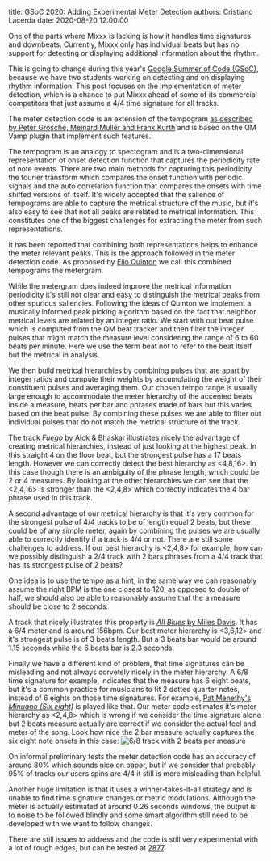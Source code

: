 title: GSoC 2020: Adding Experimental Meter Detection
authors: Cristiano Lacerda
date: 2020-08-20 12:00:00

One of the parts where Mixxx is lacking is how it handles time signatures and downbeats.
Currently, Mixxx only has individual beats but has no support for detecting or displaying additional information about the rhythm.

This is going to change during this year's [Google Summer of Code (GSoC)](https://summerofcode.withgoogle.com/), because we have two students working on detecting and on displaying rhythm information.
This post focuses on the implementation of meter detection, which is a chance to put Mixxx ahead of some of its commercial competitors that just assume a 4/4 time signature for all tracks.

The meter detection code is an extension of the tempogram [as described by Peter Grosche, Meinard Muller and Frank Kurth](http://resources.mpi-inf.mpg.de/MIR/tempogramtoolbox/2010_GroscheMuellerKurth_TempogramCyclic_ICASSP.pdf) and is based on the QM Vamp plugin that implement such features.

The tempogram is an analogy to spectogram and is a two-dimensional representation of onset detection function that captures the periodicity rate of note events. There are two main methods for capturing this periodicity the fourier transform which compares the onset function with periodic signals and the auto correlation function that compares the onsets with time shifted versions of itself. It's widely accepted that the salience of tempograms are able to capture the metrical structure of the music, but it's also easy to see that not all peaks are related to metrical information. This constitutes one of the biggest challenges for extracting the meter from such representations.

It has been reported that combining both representations helps to enhance the meter relevant peaks. This is the approach followed in the meter detection code. As proposed by [Elio Quinton](https://qmro.qmul.ac.uk/xmlui/bitstream/handle/123456789/25936/QUINTON_Elio_Final_PhD_030817.pdf?isAllowed=y&sequence=1) we call this combined tempograms the metergram.

While the metergram does indeed improve the metrical information periodicity it's still not clear and easy to distinguish the metrical peaks from other spurious saliencies. Following the ideas of Quinton we implement a musically informed peak picking algorithm based on the fact that neighbor metrical levels are related by an integer ratio. We start with out beat pulse which is computed from the QM beat tracker and then filter the integer pulses that might match the measure level considering the range of 6 to 60 beats per minute. Here we use the term beat not to refer to the beat itself but the metrical in analysis.

We then build metrical hierarchies by combining pulses that are apart by integer ratios and compute their weights by accumulating the weight of their constituent pulses and averaging them. Our chosen tempo range is usually large enough to accommodate the meter hierarchy of the accented beats inside a measure, beats per bar and phrases made of bars but this varies based on the beat pulse. By combining these pulses we are able to filter out individual pulses that do not match the metrical structure of the track.

The track [*Fuego* by Alok & Bhaskar](https://m.youtube.com/watch?v=VQ2EyU75p2o) illustrates nicely the advantage of creating metrical hierarchies, instead of just looking at the highest peak. In this straight 4 on the floor beat, but the strongest pulse has a 17 beats length. However we can correctly detect the best hierarchy as <4,8,16>. In this case though there is an ambiguity of the phrase length, which could be 2 or 4 measures. By looking at the other hierarchies we can see that the <2,4,16> is stronger than the <2,4,8> which correctly indicates the 4 bar phrase used in this track.

A second advantage of our metrical hierarchy is that it's very common for the strongest pulse of 4/4 tracks to be of length equal 2 beats, but these could be of any simple meter, again by combining the pulses we are usually able to correctly identify if a track is 4/4 or not. There are still some challenges to address. If our best hierarchy is <2,4,8> for example, how can we possibly distinguish a 2/4 track with 2 bars phrases from a 4/4 track that has its strongest pulse of 2 beats?

One idea is to use the tempo as a hint, in the same way we can reasonably assume the right BPM is the one closest to 120, as opposed to double of half, we should also be able to reasonably assume that the a measure should be close to 2 seconds.

A track that nicely illustrates this property is [*All Blues* by Miles Davis](https://youtu.be/-488UORrfJ0). It has a 6/4 meter and is around 156bpm. Our best meter hierarchy is <3,6,12> and it's strongest pulse is of 3 beats length. But a 3 beats bar would be around 1.15 seconds while the 6 beats bar is 2.3 seconds.

Finally we have a different kind of problem, that time signatures can be misleading and not always corvetely nicely in the meter hierarchy.  A 6/8 time signature for example, indicates that the measure has 6 eight beats, but it's a common practice for musicians to fit 2 dotted quarter notes, instead of 6 eights on those time signatures. For example, [Pat Menethy's *Minuano (Six eight)*](https://youtu.be/__N8fMTZa-s) is played like that. Our meter code estimates it's meter hierarchy as <2,4,8> which is wrong if we consider the time signature alone but 2 beats measure actually are correct if we consider the actual feel and meter of the song. Look how nice the 2 bar measure actually captures the six eight note onsets in this case:
![6/8 track with 2 beats per measure]({static}/images/news/PatMenethyMinuano.png)

On informal preliminary tests the meter detection code has an accuracy of around 80% which sounds nice on paper, but if we consider that probably 95% of tracks our users spins are 4/4 it still is more misleading than helpful.

Another huge limitation is that it uses a winner-takes-it-all strategy and is unable to find time signature changes or metric modulations.
Although the meter is actually estimated at around 0.26 seconds windows, the output is to noise to be followed blindly and some smart algorithm still need to be developed with we want to follow changes.

There are still issues to address and the code is still very experimental with a lot of rough edges, but can be tested at [2877](https://github.com/mixxxdj/mixxx/pull/2877).
